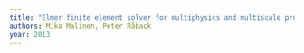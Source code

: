 ```yaml
---
title: "Elmer finite element solver for multiphysics and multiscale problems"
authors: Mika Malinen, Peter Råback
year: 2013
---
```


